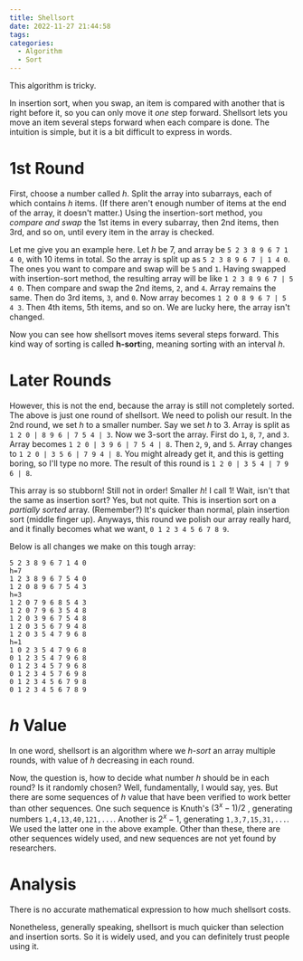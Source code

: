 ```yaml
---
title: Shellsort
date: 2022-11-27 21:44:58
tags:
categories:
  - Algorithm
  - Sort
---
```


This algorithm is tricky.

In insertion sort, when you swap, an item is compared with another that is right before it, so you can only move it *one* step forward. Shellsort lets you move an item several steps forward when each compare is done. The intuition is simple, but it is a bit difficult to express in words.

<!--more-->

# 1st Round

First, choose a number called $h$. Split the array into subarrays, each of which contains $h$ items. (If there aren't enough number of items at the end of the array, it doesn't matter.) Using the insertion-sort method, you *compare and swap* the 1st items in every subarray, then 2nd items, then 3rd, and so on, until every item in the array is checked.

Let me give you an example here. Let $h$ be 7, and array be `5 2 3 8 9 6 7 1 4 0`, with 10 items in total. So the array is split up as `5 2 3 8 9 6 7 | 1 4 0`. The ones you want to compare and swap will be `5` and `1`. Having swapped with insertion-sort method, the resulting array will be like `1 2 3 8 9 6 7 | 5 4 0`.  Then compare and swap the 2nd items, `2`, and `4`. Array remains the same. Then do 3rd items, `3`, and `0`. Now array becomes `1 2 0 8 9 6 7 | 5 4 3`. Then 4th items, 5th items, and so on. We are lucky here, the array isn't changed.

Now you can see how shellsort moves items several steps forward. This kind way of sorting is called **h-sort**ing, meaning sorting with an interval $h$. 

# Later Rounds

However, this is not the end, because the array is still not completely sorted. The above is just one round of shellsort. We need to polish our result. In the 2nd round, we set $h$ to a smaller number. Say we set $h$ to 3. Array is split as `1 2 0 | 8 9 6 | 7 5 4 | 3`. Now we 3-sort the array. First do `1`, `8`, `7`, and `3`. Array becomes `1 2 0 | 3 9 6 | 7 5 4 | 8`. Then `2`, `9`, and `5`. Array changes to `1 2 0 | 3 5 6 | 7 9 4 | 8`. You might already get it, and this is getting boring, so I'll type no more. The result of this round is `1 2 0 | 3 5 4 | 7 9 6 | 8`.

This array is so stubborn! Still not in order! Smaller $h$! I call 1! Wait, isn't that the same as insertion sort? Yes, but not quite. This is insertion sort on a *partially sorted* array. (Remember?) It's quicker than normal, plain insertion sort (middle finger up). Anyways, this round we polish our array really hard, and it finally becomes what we want, `0 1 2 3 4 5 6 7 8 9`.

Below is all changes we make on this tough array:

```
5 2 3 8 9 6 7 1 4 0
h=7
1 2 3 8 9 6 7 5 4 0
1 2 0 8 9 6 7 5 4 3
h=3
1 2 0 7 9 6 8 5 4 3
1 2 0 7 9 6 3 5 4 8
1 2 0 3 9 6 7 5 4 8
1 2 0 3 5 6 7 9 4 8
1 2 0 3 5 4 7 9 6 8
h=1
1 0 2 3 5 4 7 9 6 8
0 1 2 3 5 4 7 9 6 8
0 1 2 3 4 5 7 9 6 8
0 1 2 3 4 5 7 6 9 8
0 1 2 3 4 5 6 7 9 8
0 1 2 3 4 5 6 7 8 9
```

# $h$ Value

In one word, shellsort is an algorithm where we *h-sort* an array multiple rounds, with value of $h$ decreasing in each round.

Now, the question is, how to decide what number $h$ should be in each round? Is it randomly chosen? Well, fundamentally, I would say, yes. But there are some sequences of $h$ value that have been verified to work better than other sequences. One such sequence is Knuth's $(3^x-1)/2$ , generating numbers `1,4,13,40,121,...`. Another is $2^x-1$, generating `1,3,7,15,31,...`. We used the latter one in the above example. Other than these, there are other sequences widely used, and new sequences are not yet found by researchers.

# Analysis

There is no accurate mathematical expression to how much shellsort costs.

Nonetheless, generally speaking, shellsort is much quicker than selection and insertion sorts. So it is widely used, and you can definitely trust people using it.
